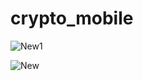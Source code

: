 # crypto_mobile


![New1](https://user-images.githubusercontent.com/41623462/143921764-671da029-12a4-42e2-bf29-4aecbcd96b5c.png)

![New](https://user-images.githubusercontent.com/41623462/143921668-6582c3b1-9b26-47e8-b4ce-207493074da0.png)

